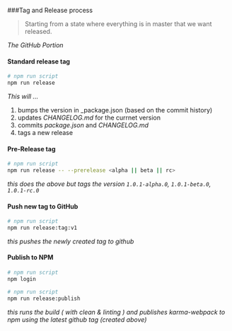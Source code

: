 ###Tag and Release process

> Starting from a state where everything is in master that we want released.

*The GitHub Portion*

#### Standard release tag

```bash
# npm run script
npm run release
```

_This will ..._

1. bumps the version in _package.json (based on the commit history)
2. updates _CHANGELOG.md_ for the currnet version
3. commits _package.json_ and _CHANGELOG.md_
4. tags a new release

#### Pre-Release tag

```bash
# npm run script
npm run release -- --prerelease <alpha || beta || rc>
```

_this does the above but tags the version `1.0.1-alpha.0`, `1.0.1-beta.0`, `1.0.1-rc.0`_

#### Push new tag to GitHub

```bash
# npm run script
npm run release:tag:v1
```

_this pushes the newly created tag to github_

#### Publish to NPM

```bash
# npm run script
npm login
```

```bash
# npm run script
npm run release:publish
```

_this runs the build ( with clean & linting ) and publishes karma-webpack to npm using the latest github tag (created above)_
